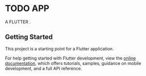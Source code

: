# TODO APP

A FLUTTER .

## Getting Started

This project is a starting point for a Flutter application.



For help getting started with Flutter development, view the
[online documentation](https://docs.flutter.dev/), which offers tutorials,
samples, guidance on mobile development, and a full API reference.
